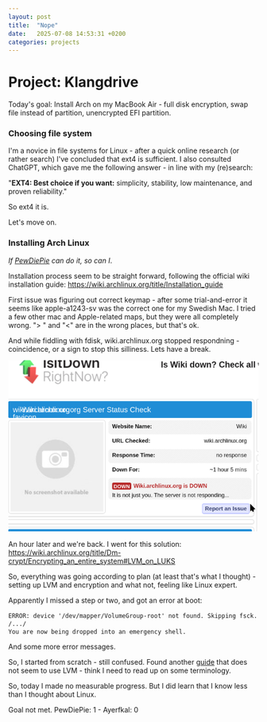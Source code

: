 ```yaml
---
layout: post
title:  "Nope"
date:   2025-07-08 14:53:31 +0200
categories: projects
---
```


# Project: Klangdrive

Today's goal:
Install Arch on my MacBook Air - full disk encryption, swap file instead of partition, unencrypted EFI partition.

### Choosing file system
I'm a novice in file systems for Linux - after a quick online research (or rather search) I've concluded that ext4 is sufficient.
I also consulted ChatGPT, which gave me the following answer - in line with my (re)search:

"**EXT4: Best choice if you want:** simplicity, stability, low maintenance, and proven reliability."

So ext4 it is.

Let's move on.

### Installing Arch Linux
*If [PewDiePie](https://www.youtube.com/watch?v=pVI_smLgTY0) can do it, so can I*.

Installation process seem to be straight forward, following the official wiki installation guide: https://wiki.archlinux.org/title/Installation_guide

First issue was figuring out correct keymap - after some trial-and-error it seems like apple-a1243-sv was the correct one for my Swedish Mac.
I tried a few other mac and Apple-related maps, but they were all completely wrong.
"> " and "<" are in the wrong places, but that's ok.

And while fiddling with fdisk, wiki.archlinux.org stopped respondning - coincidence, or a sign to stop this silliness.
Lets have a break.

![Image](/assets/isitdown.png)


An hour later and we're back.
I went for this solution:
https://wiki.archlinux.org/title/Dm-crypt/Encrypting_an_entire_system#LVM_on_LUKS


So, everything was going according to plan (at least that's what I thought) - setting up LVM and encryption and what not, feeling like Linux expert.

Apparently I missed a step or two, and got an error at boot:
```
ERROR: device '/dev/mapper/VolumeGroup-root' not found. Skipping fsck.
/.../
You are now being dropped into an emergency shell.
```

And some more error messages.

So, I started from scratch - still confused.
Found another [guide](https://whhone.com/posts/arch-linux-full-disk-encryption/) that does not seem to use LVM - think I need to read up on some terminology.

So, today I made no measurable progress. But I did learn that I know less than I thought about Linux.

Goal not met. PewDiePie: 1 - Ayerfkal: 0
